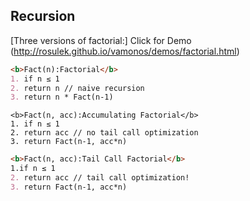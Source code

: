 ## Recursion

[Three versions of factorial:] Click for Demo (http://rosulek.github.io/vamonos/demos/factorial.html)
```markdown
<b>Fact(n):Factorial</b>	
1. if n ≤ 1		
2. return n // naive recursion		
3. return n * Fact(n-1)
```
```mardown
<b>Fact(n, acc):Accumulating Factorial</b>
1. if n ≤ 1		
2. return acc // no tail call optimization		
3. return Fact(n-1, acc*n)
```
```markdown
<b>Fact(n, acc):Tail Call Factorial</b>
1.if n ≤ 1		
2. return acc // tail call optimization!
3. return Fact(n-1, acc*n)
```
